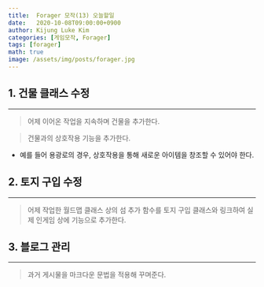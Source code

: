 ```yaml
---
title:  Forager 모작(13) 오늘할일
date:   2020-10-08T09:00:00+0900
author: Kijung Luke Kim
categories: [게임모작, Forager]
tags: [forager]
math: true
image: /assets/img/posts/forager.jpg
---
```


## 1. 건물 클래스 수정
---

> 어제 이어온 작업을 지속하며 건물을 추가한다.

> 건물과의 상호작용 기능을 추가한다.

- 예를 들어 용광로의 경우, 상호작용을 통해 새로운 아이템을 창조할 수 있어야 한다.

## 2. 토지 구입 수정
---
 
> 어제 작업한 월드맵 클래스 상의 섬 추가 함수를 토지 구입 클래스와 링크하여 실제 인게임 상에 기능으로 추가한다.

## 3. 블로그 관리
---

> 과거 게시물을 마크다운 문법을 적용해 꾸며준다.